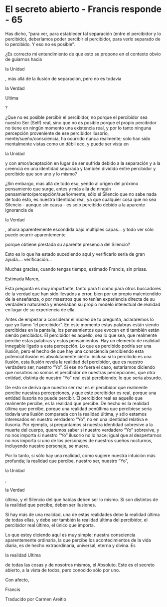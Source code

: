 # El secreto abierto - Francis responde - 65

Has dicho, “para ver, para establecer tal separación (entre el percibidor y lo percibido), deberíamos poder percibir el percibidor, para verlo separado de lo percibido. Y eso no es posible”.

¿Es correcto mi entendimiento de que esto se propone en el contexto obvio de guiarnos hacia 

la Unidad

, más allá de la ilusión de separación, pero no es todavía 

la Verdad

Ultima

?

¿Que no es posible percibir el percibidor, no porque el percibidor sea nuestro Ser (Self) real, sino que no es posible porque el propio percibidor no tiene en ningún momento una existencia real, y por lo tanto ninguna percepción proveniente de ese percibidor ilusorio, mente/sueño/consciencia, ha ocurrido nunca realmente; solo han sido mentalmente vistas como un débil eco, y puede ser vista en 

la Unidad

y con amor/aceptación en lugar de ser sufrida debido a la separación y a la creencia en una identidad separada y también dividido entre percibidor y percibido que son uno y lo mismo?

¿Sin embargo, más allá de todo eso, yendo al origen del próximo pensamiento que surge, antes y más allá de ningún pensamiento/percepción/sueño/mente, sólo el Silencio que no sabe nada de todo esto, es nuestra Identidad real, ya que cualquier cosa que no sea Silencio - aunque sin causa - es solo percibido debido a la aparente ignorancia de 

la Verdad

, ahora aparentemente escondida bajo múltiples capas… y todo ver sólo puede ocurrir aparentemente

porque obtiene prestada su aparente presencia del Silencio? 

Esto es lo que ha estado sucediendo aquí y verificarlo sería de gran ayuda…. verificación…

Muchas gracias, cuando tengas tiempo, estimado Francis, sin prisas.

Estimada Maren,

Esta pregunta es muy importante, tanto para ti como para otros buscadores de la verdad que han sido llevados a error, bien por un propio malentendido de la enseñanza, o por maestros que no tenían experiencia directa de su verdadera naturaleza y enseñaban su propio modelo intelectual de realidad en lugar de su experiencia de ella.

Antes de empezar a considerar el núcleo de tu pregunta, aclararemos lo que yo llamo “el percibidor”. En este momento estas palabras están siendo percibidas en la pantalla, los pensamientos que evocan en ti también están siendo percibidos. El percibidor es aquello, sea lo que sea, que realmente percibe estas palabras y estos pensamientos. Hay un elemento de realidad innegable ligado a esta percepción. Lo que es percibido podría ser una ilusión, pero el hecho de que hay una consciencia percibiendo esta potencial ilusión es absolutamente cierto: incluso si lo percibido es una ilusión, esta ilusión revela la realidad del percibidor, que es nuestro verdadero ser, nuestro “Yo”. Si ese no fuera el caso, estaríamos diciendo que nosotros no somos el percibidor de nuestras percepciones, que otra entidad, distinta de nuestro “Yo” real está percibiendo; lo que sería absurdo.

De esto se deriva que nuestro ser real es el percibidor que realmente percibe nuestras percepciones, y que este percibidor es real, porque una entidad ilusoria no puede percibir. El percibidor real es aquello que realmente percibe, es la realidad que percibe. De hecho es la realidad última que percibe, porque una realidad penúltima que percibiese sería todavía una ilusión comparada con la realidad última, y sólo estamos interesados en nuestro verdadero “Yo”, no en una identidad relativa e ilusoria. Por ejemplo, si preguntamos si nuestra identidad sobrevive a la muerte del cuerpo, queremos saber si nuestro verdadero ”Yo” sobrevive, y no nos importa si nuestro “Yo” ilusorio no lo hace; igual que al despertarnos no nos importa si uno de los personajes de nuestros sueños nocturnos, incluyendo nuestro personaje, se muere.

Por lo tanto, si sólo hay una realidad, como sugiere nuestra intuición más profunda; la realidad que percibe, nuestro ser, nuestro “Yo”, 

la Unidad

, 

la Verdad

última, y el Silencio del que hablas deben ser lo mismo. Si son distintos de la realidad que percibe, deben ser ilusiones.

Si hay más de una realidad, una de estas realidades debe la realidad última de todas ellas, y debe ser también la realidad última del percibidor, el percibidor real último, el único que importa.

Lo que estoy diciendo aquí es muy simple: nuestra consciencia aparentemente ordinaria, la que percibe los acontecimientos de la vida diaria, es de hecho extraordinaria, universal, eterna y divina. Es 

la realidad Ultima

de todas las cosas y de nosotros mismos, el Absoluto. Este es el secreto abierto, a la vista de todos, pero conocido sólo por uno.

Con afecto,

Francis

Traducido por Carmen Areitio

